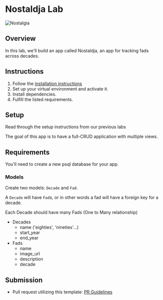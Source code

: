 # Nostaldja Lab

![Nostalgia](https://www.zocalopublicsquare.org/wp-content/uploads/2022/02/nostalgia-L.jpg)

## Overview

In this lab, we'll build an app called Nostaldja, an app for tracking fads across decades.

## Instructions

1. Follow the [installation instructions](https://github.com/SEI-R-11-8/u4_django_install_and_models)
1. Set up your virtual environment and activate it.
1. Install dependencies.
1. Fulfill the listed requirements.



## Setup

Read through the setup instructions from our previous labs

The goal of this app is to have a full-CRUD application with multiple views.

## Requirements

 You'll need to create a new psql database for your app.

### Models

Create two models: `Decade` and `Fad`.

A `Decade` will have `Fad`s, or in other words a fad will have a foreign key for
a decade.

Each Decade should have many Fads (One to Many relationship)

- Decades
  - name ('eighties', 'nineties'...)
  - start_year
  - end_year
- Fads
  - name
  - image_url
  - description
  - decade




## Submission

- Pull request utilizing this template: [PR Guidelines](https://github.com/SEI-R-6-21/template_pull_request)
